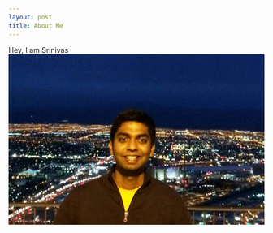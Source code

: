 ```yaml
---
layout: post
title: About Me
---
```


Hey, I am Srinivas
<img src="images/myPic.jpg" alt="My Picture" class="inline"/>
